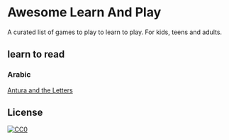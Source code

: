 # Awesome Learn And Play
A curated list of games to play to learn to play. For kids, teens and adults.

## learn to read
### Arabic
[Antura and the Letters](http://www.antura.org)


## License

[![CC0](https://mirrors.creativecommons.org/presskit/buttons/88x31/svg/cc-zero.svg)](https://creativecommons.org/publicdomain/zero/1.0/)
